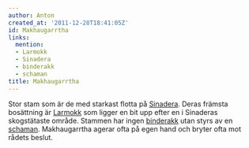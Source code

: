 ```yaml
---
author: Anton
created_at: '2011-12-28T18:41:05Z'
id: Makhaugarrtha
links:
  mention:
  - Larmokk
  - Sinadera
  - binderakk
  - schaman
title: Makhaugarrtha
---
```


Stor stam som är de med starkast flotta på [Sinadera]. Deras främsta bosättning är [Larmokk] som
ligger en bit upp efter en i Sinaderas skogstätaste område. Stammen har ingen [binderakk] utan styrs
av en [schaman]. Makhaugarrtha agerar ofta på egen hand och bryter ofta mot rådets beslut.

  [Sinadera]: Sinadera
  [Larmokk]: Larmokk
  [binderakk]: binderakk
  [schaman]: schaman

